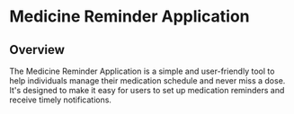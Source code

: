 # Medicine Reminder Application

## Overview
The Medicine Reminder Application is a simple and user-friendly tool to help individuals manage their medication schedule and never miss a dose. It's designed to make it easy for users to set up medication reminders and receive timely notifications.
